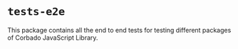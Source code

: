 # `tests-e2e`

This package contains all the end to end tests for testing different packages of Corbado JavaScript Library.

